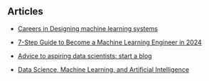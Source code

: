 ## Articles
- [Careers in Designing machine learning systems](https://www.coursera.org/articles/designing-machine-learning-systems?trk_ref=articles_unified_description_page_recs_card)

- [7-Step Guide to Become a Machine Learning Engineer in 2024](https://www.projectpro.io/article/7-step-guide-to-become-a-machine-learning-engineer-in-2021/409)

- [Advice to aspiring data scientists: start a blog](http://varianceexplained.org/r/start-blog/)

- [ Data Science, Machine Learning, and Artificial Intelligence](https://chrisalbon.com/Home)